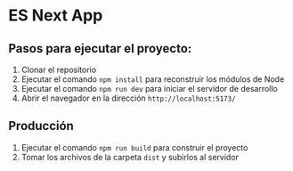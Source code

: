 # ES Next App

## Pasos para ejecutar el proyecto:

1. Clonar el repositorio
2. Ejecutar el comando `npm install` para reconstruir los módulos de Node
3. Ejecutar el comando `npm run dev` para iniciar el servidor de desarrollo
4. Abrir el navegador en la dirección `http://localhost:5173/`

## Producción

1. Ejecutar el comando `npm run build` para construir el proyecto
2. Tomar los archivos de la carpeta `dist` y subirlos al servidor